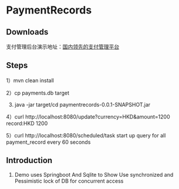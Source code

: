 # PaymentRecords

## Downloads

支付管理后台演示地址：[国内领先的支付管理平台](https://paycloud.vip)

## Steps

1）mvn clean install

2）cp payments.db target

3) java -jar target/cd paymentrecords-0.0.1-SNAPSHOT.jar

4）curl http://localhost:8080/update?currency=HKD&amount=1200
   record:HKD 1200

5）curl http://localhost:8080/scheduled/task
   start up query for all payment_record  every 60 seconds


## Introduction

1) Demo uses Springboot And Sqlite to Show 
   Use synchronized and Pessimistic  lock of DB for  concurrent access 
